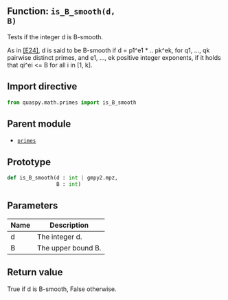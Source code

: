 ## Function: <code>is\_B\_smooth(d, B)</code>
Tests if the integer d is B-smooth.

As in [[E24]](https://doi.org/10.1145/3655026), d is said to be B-smooth if d = p1^e1 * .. pk^ek, for q1, ..., qk pairwise distinct primes, and e1, ..., ek positive integer exponents, if it holds that qi^ei <= B for all i in [1, k].

## Import directive
```python
from quaspy.math.primes import is_B_smooth
```

## Parent module
- [<code>primes</code>](README.md)

## Prototype
```python
def is_B_smooth(d : int | gmpy2.mpz,
                B : int)
```

## Parameters
| <b>Name</b> | <b>Description</b> |
| ----------- | ------------------ |
| d | The integer d. |
| B | The upper bound B. |

## Return value
True if d is B-smooth, False otherwise.

